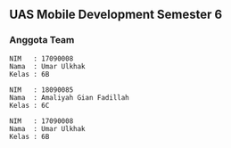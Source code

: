 ## UAS Mobile Development Semester 6

### Anggota Team

    NIM   : 17090008
    Nama  : Umar Ulkhak
    Kelas : 6B
    
    NIM   : 18090085
    Nama  : Amaliyah Gian Fadillah
    Kelas : 6C
  
    NIM   : 17090008
    Nama  : Umar Ulkhak
    Kelas : 6B
